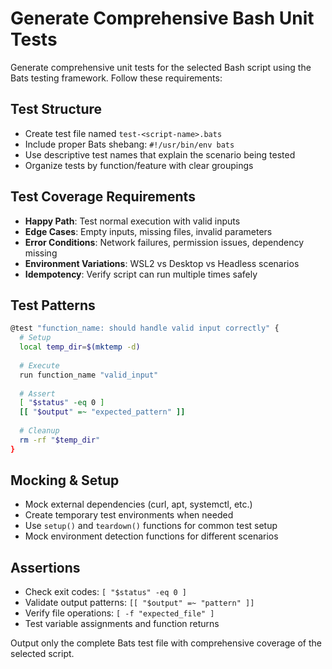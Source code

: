 # Generate Comprehensive Bash Unit Tests

Generate comprehensive unit tests for the selected Bash script using the Bats testing framework. Follow these requirements:

## Test Structure

- Create test file named `test-<script-name>.bats`
- Include proper Bats shebang: `#!/usr/bin/env bats`
- Use descriptive test names that explain the scenario being tested
- Organize tests by function/feature with clear groupings

## Test Coverage Requirements

- **Happy Path**: Test normal execution with valid inputs
- **Edge Cases**: Empty inputs, missing files, invalid parameters
- **Error Conditions**: Network failures, permission issues, dependency missing
- **Environment Variations**: WSL2 vs Desktop vs Headless scenarios
- **Idempotency**: Verify script can run multiple times safely

## Test Patterns

```bash
@test "function_name: should handle valid input correctly" {
  # Setup
  local temp_dir=$(mktemp -d)
  
  # Execute
  run function_name "valid_input"
  
  # Assert
  [ "$status" -eq 0 ]
  [[ "$output" =~ "expected_pattern" ]]
  
  # Cleanup
  rm -rf "$temp_dir"
}
```

## Mocking & Setup

- Mock external dependencies (curl, apt, systemctl, etc.)
- Create temporary test environments when needed
- Use `setup()` and `teardown()` functions for common test setup
- Mock environment detection functions for different scenarios

## Assertions

- Check exit codes: `[ "$status" -eq 0 ]`
- Validate output patterns: `[[ "$output" =~ "pattern" ]]`
- Verify file operations: `[ -f "expected_file" ]`
- Test variable assignments and function returns

Output only the complete Bats test file with comprehensive coverage of the selected script.
